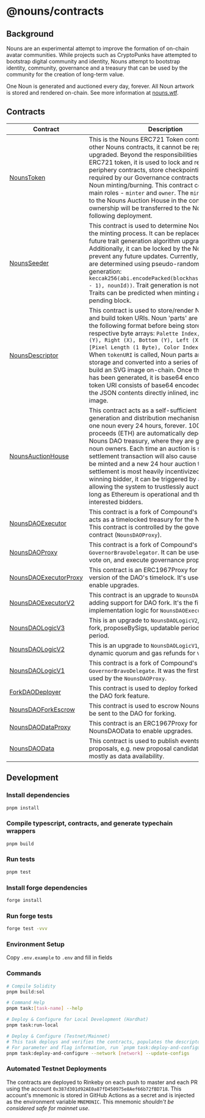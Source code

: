 # @nouns/contracts

## Background

Nouns are an experimental attempt to improve the formation of on-chain avatar communities. While projects such as CryptoPunks have attempted to bootstrap digital community and identity, Nouns attempt to bootstrap identity, community, governance and a treasury that can be used by the community for the creation of long-term value.

One Noun is generated and auctioned every day, forever. All Noun artwork is stored and rendered on-chain. See more information at [nouns.wtf](https://nouns.wtf/).

## Contracts

| Contract                                                                  | Description                                                                                                                                                                                                                                                                                                                                                                                                                                                                                                                                                                                                                             | Address                                                                                                               |
| ------------------------------------------------------------------------- | --------------------------------------------------------------------------------------------------------------------------------------------------------------------------------------------------------------------------------------------------------------------------------------------------------------------------------------------------------------------------------------------------------------------------------------------------------------------------------------------------------------------------------------------------------------------------------------------------------------------------------------- | --------------------------------------------------------------------------------------------------------------------- |
| [NounsToken](./contracts/NounsToken.sol)                                  | This is the Nouns ERC721 Token contract. Unlike other Nouns contracts, it cannot be replaced or upgraded. Beyond the responsibilities of a standard ERC721 token, it is used to lock and replace periphery contracts, store checkpointing data required by our Governance contracts, and control Noun minting/burning. This contract contains two main roles - `minter` and `owner`. The `minter` will be set to the Nouns Auction House in the constructor and ownership will be transferred to the Nouns DAO following deployment.                                                                                                    | [0x9C8fF314C9Bc7F6e59A9d9225Fb22946427eDC03](https://etherscan.io/address/0x9C8fF314C9Bc7F6e59A9d9225Fb22946427eDC03) |
| [NounsSeeder](./contracts/NounsSeeder.sol)                                | This contract is used to determine Noun traits during the minting process. It can be replaced to allow for future trait generation algorithm upgrades. Additionally, it can be locked by the Nouns DAO to prevent any future updates. Currently, Noun traits are determined using pseudo-random number generation: `keccak256(abi.encodePacked(blockhash(block.number - 1), nounId))`. Trait generation is not truly random. Traits can be predicted when minting a Noun on the pending block.                                                                                                                                          | [0xCC8a0FB5ab3C7132c1b2A0109142Fb112c4Ce515](https://etherscan.io/address/0xCC8a0FB5ab3C7132c1b2A0109142Fb112c4Ce515) |
| [NounsDescriptor](./contracts/NounsDescriptor.sol)                        | This contract is used to store/render Noun artwork and build token URIs. Noun 'parts' are compressed in the following format before being stored in their respective byte arrays: `Palette Index, Bounds [Top (Y), Right (X), Bottom (Y), Left (X)] (4 Bytes), [Pixel Length (1 Byte), Color Index (1 Byte)][]`. When `tokenURI` is called, Noun parts are read from storage and converted into a series of SVG rects to build an SVG image on-chain. Once the entire SVG has been generated, it is base64 encoded. The token URI consists of base64 encoded data URI with the JSON contents directly inlined, including the SVG image. | [0x0Cfdb3Ba1694c2bb2CFACB0339ad7b1Ae5932B63](https://etherscan.io/address/0x0Cfdb3Ba1694c2bb2CFACB0339ad7b1Ae5932B63) |
| [NounsAuctionHouse](./contracts/NounsAuctionHouse.sol)                    | This contract acts as a self-sufficient noun generation and distribution mechanism, auctioning one noun every 24 hours, forever. 100% of auction proceeds (ETH) are automatically deposited in the Nouns DAO treasury, where they are governed by noun owners. Each time an auction is settled, the settlement transaction will also cause a new noun to be minted and a new 24 hour auction to begin. While settlement is most heavily incentivized for the winning bidder, it can be triggered by anyone, allowing the system to trustlessly auction nouns as long as Ethereum is operational and there are interested bidders.       | [0xF15a943787014461d94da08aD4040f79Cd7c124e](https://etherscan.io/address/0xF15a943787014461d94da08aD4040f79Cd7c124e) |
| [NounsDAOExecutor](./contracts/governance/NounsDAOExecutor.sol)           | This contract is a fork of Compound's `Timelock`. It acts as a timelocked treasury for the Nouns DAO. This contract is controlled by the governance contract (`NounsDAOProxy`).                                                                                                                                                                                                                                                                                                                                                                                                                                                         | [0x0BC3807Ec262cB779b38D65b38158acC3bfedE10](https://etherscan.io/address/0x0BC3807Ec262cB779b38D65b38158acC3bfedE10) |
| [NounsDAOProxy](./contracts/governance/NounsDAOProxy.sol)                 | This contract is a fork of Compound's `GovernorBravoDelegator`. It can be used to create, vote on, and execute governance proposals.                                                                                                                                                                                                                                                                                                                                                                                                                                                                                                    | [0x6f3E6272A167e8AcCb32072d08E0957F9c79223d](https://etherscan.io/address/0x6f3E6272A167e8AcCb32072d08E0957F9c79223d) |
| [NounsDAOExecutorProxy](./contracts/governance/NounsDAOExecutorProxy.sol) | This contract is an ERC1967Proxy for the second version of the DAO's timelock. It's used as a proxy to enable upgrades.                                                                                                                                                                                                                                                                                                                                                                                                                                                                                                                  | [0xb1a32FC9F9D8b2cf86C068Cae13108809547ef71](https://etherscan.io/address/0xb1a32FC9F9D8b2cf86C068Cae13108809547ef71) |
| [NounsDAOExecutorV2](./contracts/governance/NounsDAOExecutorV2.sol)       | This contract is an upgrade to `NounsDAOExecutor`, adding support for DAO fork. It's the first implementation logic for `NounsDAOExecutorProxy`.                                                                                                                                                                                                                                                                                                                                                                                                                                                                                        | [0x0FB7CF84F171154cBC3F553aA9Df9b0e9076649D](https://etherscan.io/address/0x0FB7CF84F171154cBC3F553aA9Df9b0e9076649D) |
| [NounsDAOLogicV3](./contracts/governance/NounsDAOLogicV3.sol)             | This is an upgrade to `NounsDAOLogicV2`, adding DAO fork, proposeBySigs, updatable period & objection period.                                                                                                                                                                                                                                                                                                                                                                                                                                                                                                                           | [0xdD1492570beb290a2f309541e1fDdcaAA3f00B61](https://etherscan.io/address/0xdD1492570beb290a2f309541e1fDdcaAA3f00B61) |
| [NounsDAOLogicV2](./contracts/governance/NounsDAOLogicV2.sol)             | This is an upgrade to `NounsDAOLogicV1`, adding dynamic quorum and gas refunds for voting.                                                                                                                                                                                                                                                                                                                                                                                                                                                                                                                                              | [0x51C7D7C47E440d937208bD987140D6db6B1E4051](https://etherscan.io/address/0x51C7D7C47E440d937208bD987140D6db6B1E4051) |
| [NounsDAOLogicV1](./contracts/governance/fork/newdao/governance/NounsDAOLogicV1Fork.sol)             | This contract is a fork of Compound's `GovernorBravoDelegate`. It was the first logic contract used by the `NounsDAOProxy`.                                                                                                                                                                                                                                                                                                                                                                                                                                                                                                             | [0xa43aFE317985726E4e194eb061Af77fbCb43F944](https://etherscan.io/address/0xa43aFE317985726E4e194eb061Af77fbCb43F944) |
| [ForkDAODeployer](./contracts/governance/fork/ForkDAODeployer.sol)        | This contract is used to deploy forked DAO as part of the DAO fork feature.                                                                                                                                                                                                                                                                                                                                                                                                                                                                                                                                                             | [0xcD65e61f70e0b1Aa433ca1d9A6FC2332e9e73cE3](https://etherscan.io/address/0xcd65e61f70e0b1aa433ca1d9a6fc2332e9e73ce3) |
| [NounsDAOForkEscrow](./contracts/governance/fork/NounsDAOForkEscrow.sol)  | This contract is used to escrow Nouns intended to be sent to the DAO for forking.                                                                                                                                                                                                                                                                                                                                                                                                                                                                                                                                                       | [0x44d97D22B3d37d837cE4b22773aAd9d1566055D9](https://etherscan.io/address/0x44d97D22B3d37d837cE4b22773aAd9d1566055D9) |
| [NounsDAODataProxy](./contracts/governance/data/NounsDAODataProxy.sol)    | This contract is an ERC1967Proxy for NounsDAOData to enable upgrades.                                                                                                                                                                                                                                                                                                                                                                                                                                                                                                                                                                   | [0xf790A5f59678dd733fb3De93493A91f472ca1365](https://etherscan.io/address/0xf790A5f59678dd733fb3De93493A91f472ca1365) |
| [NounsDAOData](./contracts/governance/data/NounsDAOData.sol)              | This contract is used to publish events related to proposals, e.g. new proposal candidates. It is meant mostly as data availability.                                                                                                                                                                                                                                                                                                                                                                                                                                                                                                    | [0x26d6cD86c1F30aD528c67300bD7ACf48F23F9EB6](https://etherscan.io/address/0x26d6cd86c1f30ad528c67300bd7acf48f23f9eb6) |

## Development

### Install dependencies

```sh
pnpm install
```

### Compile typescript, contracts, and generate typechain wrappers

```sh
pnpm build
```

### Run tests

```sh
pnpm test
```

### Install forge dependencies

```sh
forge install
```

### Run forge tests

```sh
forge test -vvv
```

### Environment Setup

Copy `.env.example` to `.env` and fill in fields

### Commands

```sh
# Compile Solidity
pnpm build:sol

# Command Help
pnpm task:[task-name] --help

# Deploy & Configure for Local Development (Hardhat)
pnpm task:run-local

# Deploy & Configure (Testnet/Mainnet)
# This task deploys and verifies the contracts, populates the descriptor, and transfers contract ownership.
# For parameter and flag information, run `pnpm task:deploy-and-configure --help`.
pnpm task:deploy-and-configure --network [network] --update-configs
```

### Automated Testnet Deployments

The contracts are deployed to Rinkeby on each push to master and each PR using the account `0x387d301d92AE0a87fD450975e8Aef66b72fBD718`. This account's mnemonic is stored in GitHub Actions as a secret and is injected as the environment variable `MNEMONIC`. This mnemonic _shouldn't be considered safe for mainnet use_.
